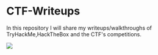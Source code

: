 # CTF-Writeups

In this repository I will share my writeups/walkthroughs of TryHackMe,HackTheBox and the CTF's competitions.


[<img src="https://assets.tryhackme.com/img/THMlogo.png"/>](https://github.com/AbdullahRizwan101/CTF-Writeups/tree/master/TryHackMe)
